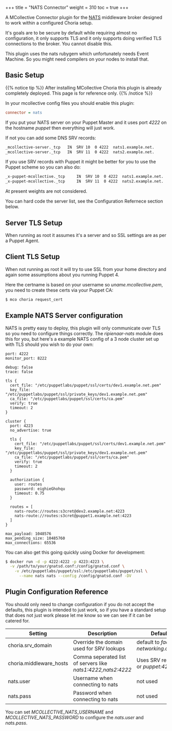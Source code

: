 +++
title = "NATS Connector"
weight = 310
toc = true
+++

A MCollective Connector plugin for the [NATS](https://nats.io/) middleware broker designed to work within a configured Choria setup.

It's goals are to be secure by default while requiring almost no configuration, it only supports TLS and it only supports doing verified TLS connections to the broker. You cannot disable this.

This plugin uses the nats rubygem which unfortunately needs Event Machine. So you might need compilers on your nodes to install that.

## Basic Setup

{{% notice tip %}}
After installing MCollective Choria this plugin is already completely deployed. This page is for reference only.
{{% /notice %}}

In your mcollective config files you should enable this plugin:

```ini
connector = nats
```

If you put your NATS server on your Puppet Master and it uses port _4222_ on the hostname _puppet_ then everything will just work.

If not you can add some DNS SRV records:

```bash
_mcollective-server._tcp   IN  SRV 10  0 4222  nats1.example.net.
_mcollective-server._tcp   IN  SRV 11  0 4222  nats2.example.net.
```

If you use SRV records with Puppet it might be better for you to use the Puppet scheme so you can also do:

```bash
_x-puppet-mcollective._tcp     IN  SRV 10  0 4222  nats1.example.net.
_x-puppet-mcollective._tcp     IN  SRV 11  0 4222  nats2.example.net.
```

At present weights are not considered.

You can hard code the server list, see the Configuration Refernece section below.

## Server TLS Setup

When running as root it assumes it's a server and so SSL settings are as per a Puppet Agent.

## Client TLS Setup

When not running as root it will try to use SSL from your home directory and again some assumptions about you running Puppet 4.

Here the certname is based on your username so _uname.mcollective.pem_, you need to create these certs via your Puppet CA:

```bash
$ mco choria request_cert
```

## Example NATS Server configuration

NATS is pretty easy to deploy, this plugin will only communicate over TLS so you need to configure things correctly.  The _ripienaar-nats_ module does this for you, but here's a example NATS config of a 3 node cluster set up with TLS should you wish to do your own:


```
port: 4222
monitor_port: 8222

debug: false
trace: false

tls {
  cert_file: "/etc/puppetlabs/puppet/ssl/certs/dev1.example.net.pem"
  key_file: "/etc/puppetlabs/puppet/ssl/private_keys/dev1.example.net.pem"
  ca_file: "/etc/puppetlabs/puppet/ssl/certs/ca.pem"
  verify: true
  timeout: 2
}

cluster {
  port: 4223
  no_advertise: true

  tls {
    cert_file: "/etc/puppetlabs/puppet/ssl/certs/dev1.example.net.pem"
    key_file: "/etc/puppetlabs/puppet/ssl/private_keys/dev1.example.net.pem"
    ca_file: "/etc/puppetlabs/puppet/ssl/certs/ca.pem"
    verify: true
    timeout: 2
  }

  authorization {
    user: routes
    password: eighieGhohqu
    timeout: 0.75
  }

  routes = [
    nats-route://routes:s3cret@dev2.example.net:4223
    nats-route://routes:s3cret@puppet1.example.net:4223
  ]
}

max_payload: 1048576
max_pending_size: 10485760
max_connections: 65536
```

You can also get this going quickly using Docker for development:

```bash
$ docker run -d -p 4222:4222 -p 4223:4223 \
  -v /path/to/your/gnatsd.conf:/config/gnatsd.conf \
    -v /etc/puppetlabs/puppet/ssl:/etc/puppetlabs/puppet/ssl \
      --name nats nats --config /config/gnatsd.conf -DV
```

## Plugin Configuration Reference

You should only need to change configuration if you do not accept the defaults, this plugin is intended to
just work, so if you have a standard setup that does not just work please let me know so we can see if it
can be catered for.

|Setting                 |Description|Default|
|------------------------|-----------|-------|
|choria.srv_domain       |Override the domain used for SRV lookups                    |default to _facter networking.domain_|
|choria.middleware_hosts |Comma seperated list of servers like _nats1:4222,nats2:4222_|Uses SRV records or _puppet:4222_|
|nats.user               |Username when connecting to nats                            |not used|
|nats.pass               |Password when connecting to nats                            |not used|

You can set *MCOLLECTIVE_NATS_USERNAME* and *MCOLLECTIVE_NATS_PASSWORD* to configure the _nats.user_ and _nats.pass_.
